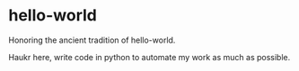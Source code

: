 # hello-world
Honoring the ancient tradition of hello-world.

Haukr here, write code in python to automate my work as much as possible.
